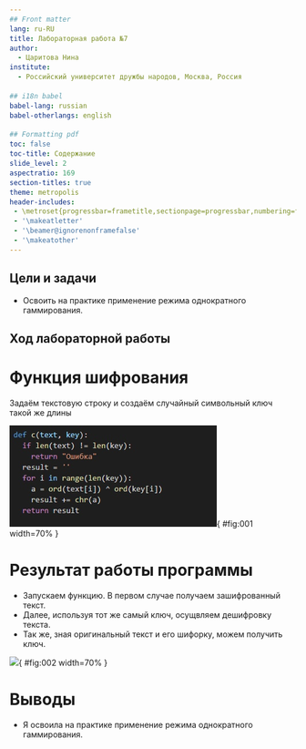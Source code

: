```yaml
---
## Front matter
lang: ru-RU
title: Лабораторная работа №7
author: 
  - Царитова Нина
institute:
  - Российский университет дружбы народов, Москва, Россия

## i18n babel
babel-lang: russian
babel-otherlangs: english

## Formatting pdf
toc: false
toc-title: Содержание
slide_level: 2
aspectratio: 169
section-titles: true
theme: metropolis
header-includes:
 - \metroset{progressbar=frametitle,sectionpage=progressbar,numbering=fraction}
 - '\makeatletter'
 - '\beamer@ignorenonframefalse'
 - '\makeatother'
---
```



## Цели и задачи

- Освоить на практике применение режима однократного гаммирования.

## Ход лабораторной работы

# Функция шифрования

Задаём текстовую строку и создаём случайный символьный ключ такой же длины

![](image/1.jpg){ #fig:001 width=70% }

# Результат работы программы


- Запускаем функцию. В первом случае получаем зашифрованный текст.
- Далее, используя тот же самый ключ, осущвляем дешифровку текста.
- Так же, зная оригинальный текст и его шифорку, можем получить ключ.

![](image/2.jpg){ #fig:002 width=70% }

# Выводы

- Я освоила на практике применение режима однократного гаммирования.
